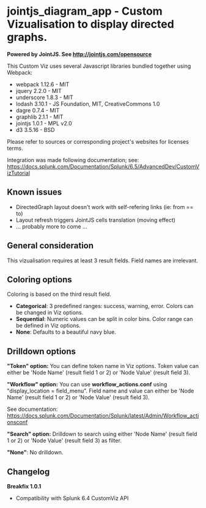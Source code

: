 # jointjs_diagram_app - Custom Vizualisation to display directed graphs.

**Powered by JointJS. See http://jointjs.com/opensource**

This Custom Viz uses several Javascript libraries bundled together using
Webpack:
  
  * webpack 1.12.6 - MIT
  * jquery 2.2.0 - MIT
  * underscore 1.8.3 - MIT
  * lodash 3.10.1 - JS Foundation, MIT, CreativeCommons 1.0
  * dagre 0.7.4 - MIT
  * graphlib 2.1.1 - MIT
  * jointjs 1.0.1 - MPL v2.0
  * d3 3.5.16 - BSD

Please refer to sources or corresponding project's websites for licenses terms.

Integration was made following documentation; see:
https://docs.splunk.com/Documentation/Splunk/6.5/AdvancedDev/CustomVizTutorial

## Known issues

  * DirectedGraph layout doesn't work with self-refering links (ie: from == to)
  * Layout refresh triggers JointJS cells translation (moving effect)
  * ... probably more to come ...

## General consideration

This vizualisation requires at least 3 result fields.
Field names are irrelevant.

## Coloring options

Coloring is based on the third result field.

  * **Categorical**: 3 predefined ranges: success, warning, error.
                 Colors can be changed in Viz options.
  * **Sequential**:  Numeric values can be split in color bins.
                 Color range can be defined in Viz options.
  * **None**:        Defaults to a beautiful navy blue.

## Drilldown options

**"Token" option:**
  You can define token name in Viz options.
  Token value can either be 'Node Name' (result field 1 or 2) or
  'Node Value' (result field 3).

**"Workflow" option:**
  You can use **workflow_actions.conf** using "display_location = field_menu".
  Field name and value can either be 'Node Name' (result field 1 or 2) or
  'Node Value' (result field 3).

  See documentation:
  https://docs.splunk.com/Documentation/Splunk/latest/Admin/Workflow_actionsconf

**"Search" option:**
  Drilldown to search using either 'Node Name' (result field 1 or 2) or
  'Node Value' (result field 3) as filter.

**"None"**:
  No drilldown.

## Changelog
**Breakfix 1.0.1**
- Compatibility with Splunk 6.4 CustomViz API
